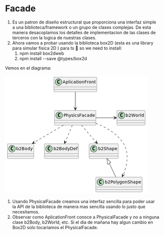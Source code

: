 # Facade 
1. Es un patron de diseño estructural que proporciona una interfaz simple a una biblioteca/framework o un grupo de clases complejas. 
De esta manera desacoplamos los detalles de implementacion de las clases de terceros con la logica de nuestras clases. 
1. Ahora vamos a probar usando la biblioteca box2D (esta es una library para simular fisica 2D ) para ts 🤯 so we need to install: 
    1. npm install box2dweb
    1. npm install --save @types/box2d

Vemos en el diagrama: 

<img src="../../diagrams/Facade/img/iteration1.png">

1. Usando PhysicalFacade creamos una interfaz sencilla para poder usar la API de la biblioteca de manera mas sencilla usando lo justo que necesitamos.
1. Observar como AplicationFront conoce a PhysicalFacade y no a ninguna clase b2Body, b2World, etc. Si el dia de mañana hay algun cambio en Box2D solo tocariamos
el PhysicalFacade.  



